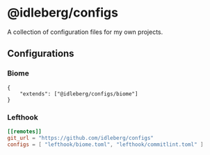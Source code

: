 # @idleberg/configs

A collection of configuration files for my own projects.

## Configurations

### Biome

```jsonc
{
	"extends": ["@idleberg/configs/biome"]
}
```

### Lefthook

```toml
[[remotes]]
git_url = "https://github.com/idleberg/configs"
configs = [ "lefthook/biome.toml", "lefthook/commitlint.toml" ]
```
